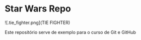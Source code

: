 # Star Wars Repo

![.tie_fighter.png](TIE FIGHTER)

Este repositório serve de exemplo para o curso de Git e GitHub
